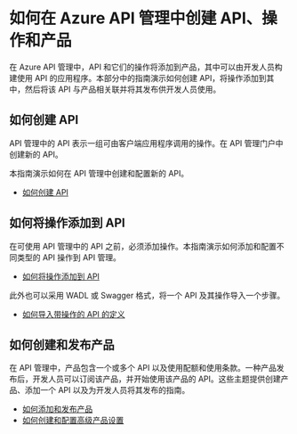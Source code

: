 <properties pageTitle="如何在 Azure API 管理中创建 API、操作和产品" metaKeywords="" description="了解如何在 API 管理中创建 API、操作和产品。" metaCanonical="" services="" documentationCenter="API Management" title="如何在 Azure API 管理中创建 API、操作和产品" authors="sdanie" solutions="" manager="" editor="" />
<tags ms.service=""
    ms.date=""
    wacn.date=""
    />

# 如何在 Azure API 管理中创建 API、操作和产品

在 Azure API 管理中，API 和它们的操作将添加到产品，其中可以由开发人员构建使用 API 的应用程序。本部分中的指南演示如何创建 API，将操作添加到其中，然后将该 API 与产品相关联并将其发布供开发人员使用。

## <a name="create-apis"> </a>如何创建 API

API 管理中的 API 表示一组可由客户端应用程序调用的操作。在 API 管理门户中创建新的 API。

本指南演示如何在 API 管理中创建和配置新的 API。

-   [如何创建 API][如何创建 API]

## <a name="add-operations"> </a>如何将操作添加到 API

在可使用 API 管理中的 API 之前，必须添加操作。本指南演示如何添加和配置不同类型的 API 操作到 API 管理。

-   [如何将操作添加到 API][如何将操作添加到 API]

此外也可以采用 WADL 或 Swagger 格式，将一个 API 及其操作导入一个步骤。

-   [如何导入带操作的 API 的定义][如何导入带操作的 API 的定义]

## <a name="add-product"> </a>如何创建和发布产品

在 API 管理中，产品包含一个或多个 API 以及使用配额和使用条款。一种产品发布后，开发人员可以订阅该产品，并开始使用该产品的 API。这些主题提供创建产品、添加一个 API 以及为开发人员将其发布的指南。

-   [如何添加和发布产品][如何添加和发布产品]
-   [如何创建和配置高级产品设置][如何创建和配置高级产品设置]

  [如何创建 API]: .../api-management-howto-create-apis
  [如何将操作添加到 API]: .../api-management-howto-add-operations
  [如何导入带操作的 API 的定义]: .../api-management-howto-import-api
  [如何添加和发布产品]: .../api-management-howto-add-product
  [如何创建和配置高级产品设置]: .../api-management-howto-product-with-rules
